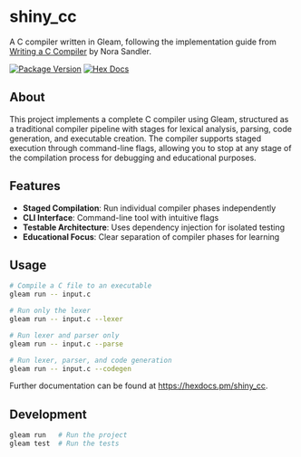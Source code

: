 # shiny_cc

A C compiler written in Gleam, following the implementation guide from [Writing a C Compiler](https://nostarch.com/writing-c-compiler) by Nora Sandler.

[![Package Version](https://img.shields.io/hexpm/v/shiny_cc)](https://hex.pm/packages/shiny_cc)
[![Hex Docs](https://img.shields.io/badge/hex-docs-ffaff3)](https://hexdocs.pm/shiny_cc/)

## About

This project implements a complete C compiler using Gleam, structured as a traditional compiler pipeline with stages for lexical analysis, parsing, code generation, and executable creation. The compiler supports staged execution through command-line flags, allowing you to stop at any stage of the compilation process for debugging and educational purposes.

## Features

- **Staged Compilation**: Run individual compiler phases independently
- **CLI Interface**: Command-line tool with intuitive flags
- **Testable Architecture**: Uses dependency injection for isolated testing
- **Educational Focus**: Clear separation of compiler phases for learning

## Usage

```sh
# Compile a C file to an executable
gleam run -- input.c

# Run only the lexer
gleam run -- input.c --lexer

# Run lexer and parser only
gleam run -- input.c --parse

# Run lexer, parser, and code generation
gleam run -- input.c --codegen
```

Further documentation can be found at <https://hexdocs.pm/shiny_cc>.

## Development

```sh
gleam run   # Run the project
gleam test  # Run the tests
```
